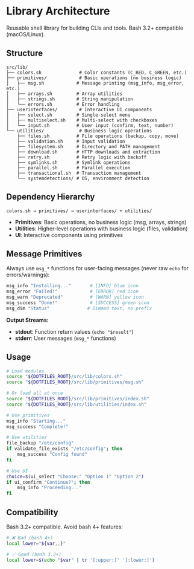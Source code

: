# Library Architecture

Reusable shell library for building CLIs and tools. Bash 3.2+ compatible (macOS/Linux).

## Structure

```text
src/lib/
├── colors.sh              # Color constants (C_RED, C_GREEN, etc.)
├── primitives/            # Basic operations (no business logic)
│   ├── msg.sh            # Message printing (msg_info, msg_error, etc.)
│   ├── arrays.sh         # Array utilities
│   ├── strings.sh        # String manipulation
│   └── errors.sh         # Error handling
├── userinterfaces/        # Interactive UI components
│   ├── select.sh         # Single-select menu
│   ├── multiselect.sh    # Multi-select with checkboxes
│   └── input.sh          # User input (confirm, text, number)
└── utilities/             # Business logic operations
    ├── files.sh          # File operations (backup, copy, move)
    ├── validation.sh     # Input validation
    ├── filesystem.sh     # Directory and PATH management
    ├── download.sh       # HTTP downloads and extraction
    ├── retry.sh          # Retry logic with backoff
    ├── symlinks.sh       # Symlink operations
    ├── parallel.sh       # Parallel execution
    ├── transactional.sh  # Transaction management
    └── systemdetections/ # OS, environment detection
```

## Dependency Hierarchy

```text
colors.sh → primitives/ → userinterfaces/ + utilities/
```

- **Primitives**: Basic operations, no business logic (msg, arrays, strings)
- **Utilities**: Higher-level operations with business logic (files, validation)
- **UI**: Interactive components using primitives

## Message Primitives

Always use `msg_*` functions for user-facing messages (never raw `echo` for errors/warnings):

```bash
msg_info "Installing..."       # [INFO] blue icon
msg_error "Failed!"            # [ERROR] red icon
msg_warn "Deprecated"          # [WARN] yellow icon
msg_success "Done!"            # [SUCCESS] green icon
msg_dim "Status"              # Dimmed text, no prefix
```

**Output Streams:**

- **stdout**: Function return values (`echo "$result"`)
- **stderr**: User messages (`msg_*` functions)

## Usage

```bash
# Load modules
source "${DOTFILES_ROOT}/src/lib/colors.sh"
source "${DOTFILES_ROOT}/src/lib/primitives/msg.sh"

# Or load all at once
source "${DOTFILES_ROOT}/src/lib/primitives/index.sh"
source "${DOTFILES_ROOT}/src/lib/utilities/index.sh"

# Use primitives
msg_info "Starting..."
msg_success "Complete!"

# Use utilities
file_backup "/etc/config"
if validate_file_exists "/etc/config"; then
    msg_success "Config found"
fi

# Use UI
choice=$(ui_select "Choose:" "Option 1" "Option 2")
if ui_confirm "Continue?"; then
    msg_info "Proceeding..."
fi
```

## Compatibility

Bash 3.2+ compatible. Avoid bash 4+ features:

```bash
# ❌ Bad (bash 4+)
local lower="${var,,}"

# ✅ Good (bash 3.2+)
local lower=$(echo "$var" | tr '[:upper:]' '[:lower:]')
```
